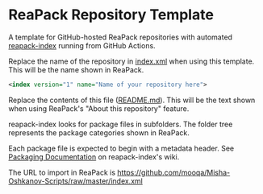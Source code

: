 # ReaPack Repository Template

A template for GitHub-hosted ReaPack repositories with automated
[reapack-index](https://github.com/cfillion/reapack-index)
running from GitHub Actions.

Replace the name of the repository in [index.xml](/index.xml) when using this template.
This will be the name shown in ReaPack.

```xml
<index version="1" name="Name of your repository here">
```

Replace the contents of this file ([README.md](/README.md)).
This will be the text shown when using ReaPack's "About this repository" feature.

reapack-index looks for package files in subfolders.
The folder tree represents the package categories shown in ReaPack.

Each package file is expected to begin with a metadata header.
See [Packaging Documentation](https://github.com/cfillion/reapack-index/wiki/Packaging-Documentation) on reapack-index's wiki.

The URL to import in ReaPack is https://github.com/mooqa/Misha-Oshkanov-Scripts/raw/master/index.xml
